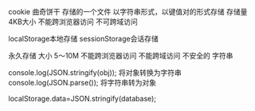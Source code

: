 cookie	曲奇饼干
存储的一个文件	以字符串形式，以键值对的形式存储
存储量	4KB大小
不能跨浏览器访问
不可跨域访问

localStorage本地存储
sessionStorage会话存储

永久存储
大小 5～10M
不能跨浏览器访问
不能跨域访问
不安全的
字符串

console.log(JSON.stringify(obj));
将对象转换为字符串
console.log(JSON.parse());
将字符串转为对象

localStorage.data=JSON.stringify(database);
